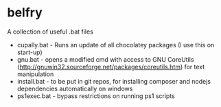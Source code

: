 # belfry
A collection of useful .bat files

* cupally.bat - Runs an update of all chocolatey packages (I use this on start-up)
* gnu.bat - opens a modified cmd with access to GNU CoreUtils (http://gnuwin32.sourceforge.net/packages/coreutils.htm) for text manipulation
* install.bat - to be put in git repos, for installing composer and nodejs dependencies automatically on windows
* ps1exec.bat - bypass restrictions on running ps1 scripts
